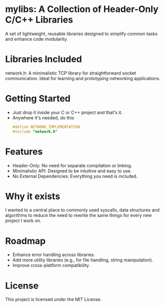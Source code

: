 # mylibs: A Collection of Header-Only C/C++ Libraries
A set of lightweight, reusable libraries designed to simplify common tasks and enhance code modularity.

# Libraries Included
network.h: A minimalistic TCP library for straightforward socket communication. 
Ideal for learning and prototyping networking applications.

# Getting Started
* Just drop it inside your C or C++ project and that's it.
* Anywhere it's needed, do this
  ````c
  #define NETWORK_IMPLEMENTATION
  #include "network.h"

# Features

* Header-Only: No need for separate compilation or linking.
* Minimalistic API: Designed to be intuitive and easy to use.
* No External Dependencies: Everything you need is included.

# Why it exists
I wanted to a central place to commonly used syscalls, data structures and algorithms to reduce the need to rewrite the same things for every new project I work on.

# Roadmap
* Enhance error handling across libraries.
* Add more utility libraries (e.g., for file handling, string manipulation).
* Improve cross-platform compatibility.

# License
This project is licensed under the MIT License.
